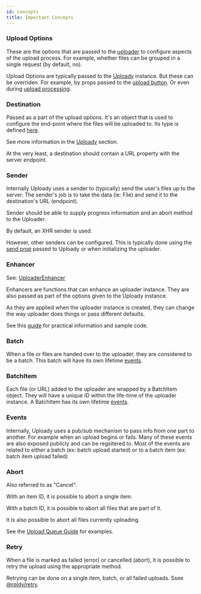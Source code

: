 ```yaml
---
id: concepts
title: Important Concepts
---
```


### Upload Options

These are the options that are passed to the [uploader](../api/uploader) to configure aspects of the upload process.
For example, whether files can be grouped in a single request (by default, no).

Upload Options are typically passed to the [Uploady](../api/providers/uploady) instance. But these can be overriden. 
For example, by props passed to the [upload button](../api/components/upload-button).
Or even during [upload processing](../guides/DynamicParameters.md).

### Destination

Passed as a part of the upload options. It's an object that is used to configure the end-point where the files will be uploaded to.
Its type is defined [here](https://github.com/rpldy/react-uploady/blob/master/packages/core/shared/types/index.d.ts#L1).

See more information in the [Uploady](../api/providers/uploady#props) section.

At the very least, a destination should contain a URL property with the server endpoint.

### Sender

Internally Uploady uses a sender to (typically) send the user's files up to the server.
The sender's job is to take the data (ie: File) and send it to the destination's URL (endpoint).

Sender should be able to supply progress information and an abort method to the Uploader.

By default, an XHR sender is used.

However, other senders can be configured. This is typically done using the [send prop](../api/providers/uploady#send) passed to Uploady
or when initializing the uploader.

### Enhancer

See: [UploaderEnhancer](../api/types#uploaderenhancer)

Enhancers are functions that can enhance an uploader instance. They are also passed as part of the options given to the Uploady instance.

As they are applied when the uploader instance is created, they can change the way uploader does things or pass different defaults.

See this [guide](../guides/UploaderEnhancers.md) for practical information and sample code.

### Batch

When a file or files are handed over to the uploader, they are considered to be a batch.
This batch will have its own lifetime [events](../api/uploader#batch-events).

### BatchItem

Each file (or URL) added to the uploader are wrapped by a BatchItem object. They will have a unique ID within the life-time of the uploader instance.
A BatchItem has its own lifetime [events](../api/uploader#batch-item-events).

### Events

Internally, Uploady uses a pub/sub mechanism to pass info from one part to another.
For example when an upload begins or fails. Many of these events are also exposed publicly and can be regsitered to.
Most of the events are related to either a batch (ex: batch upload started) or to a batch item (ex: batch item upload failed) 

### Abort 

Also referred to as "Cancel".

With an item ID, it is possible to abort a single item. 

With a batch ID, it is possible to abort all files that are part of it.

It is also possible to abort all files currently uploading.

See the [Upload Queue Guide](../guides/UploadQueue.md) for examples. 

### Retry

When a file is marked as failed (error) or cancelled (abort), it is possible to retry the upload using the appropriate method.

Retrying can be done on a single item, batch, or all failed uploads.
Ssee [@rpldy/retry](../packages/rpldy-retry).
